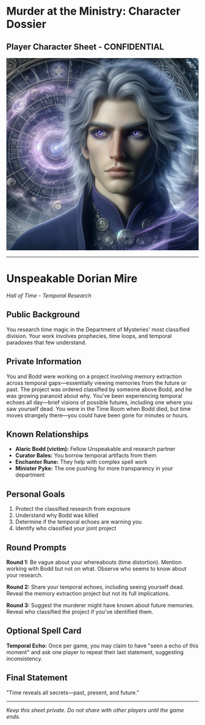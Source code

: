 # Murder at the Ministry: Character Dossier
## Player Character Sheet - CONFIDENTIAL

![Unspeakable Dorian Mire](character_images/10_unspeakable_dorian_mire.png)

---

# Unspeakable Dorian Mire
*Hall of Time - Temporal Research*

## Public Background
You research time magic in the Department of Mysteries' most classified division. Your work involves prophecies, time loops, and temporal paradoxes that few understand.

## Private Information
You and Bodd were working on a project involving memory extraction across temporal gaps—essentially viewing memories from the future or past. The project was ordered classified by someone above Bodd, and he was growing paranoid about why. You've been experiencing temporal echoes all day—brief visions of possible futures, including one where you saw yourself dead. You were in the Time Room when Bodd died, but time moves strangely there—you could have been gone for minutes or hours.

## Known Relationships
- **Alaric Bodd (victim):** Fellow Unspeakable and research partner
- **Curator Bales:** You borrow temporal artifacts from them
- **Enchanter Rune:** They help with complex spell work
- **Minister Pyke:** The one pushing for more transparency in your department

## Personal Goals
1. Protect the classified research from exposure
2. Understand why Bodd was killed
3. Determine if the temporal echoes are warning you
4. Identify who classified your joint project

## Round Prompts
**Round 1:** Be vague about your whereabouts (time distortion). Mention working with Bodd but not on what. Observe who seems to know about your research.

**Round 2:** Share your temporal echoes, including seeing yourself dead. Reveal the memory extraction project but not its full implications.

**Round 3:** Suggest the murderer might have known about future memories. Reveal who classified the project if you've identified them.

## Optional Spell Card
**Temporal Echo:** Once per game, you may claim to have "seen a echo of this moment" and ask one player to repeat their last statement, suggesting inconsistency.

## Final Statement
"Time reveals all secrets—past, present, and future."

---

*Keep this sheet private. Do not share with other players until the game ends.*
